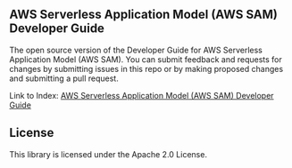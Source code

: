 ## AWS Serverless Application Model (AWS SAM) Developer Guide

The open source version of the Developer Guide for AWS Serverless Application Model (AWS SAM). You can submit feedback and requests for changes by submitting issues in this repo or by making proposed changes and submitting a pull request.

Link to Index: [AWS Serverless Application Model (AWS SAM) Developer Guide](doc_source/index.md)

## License

This library is licensed under the Apache 2.0 License. 
